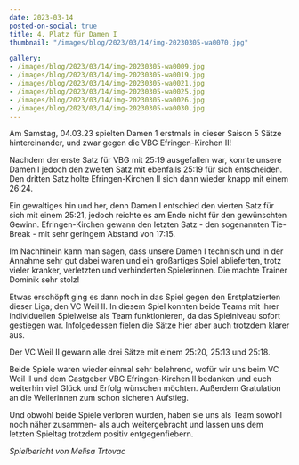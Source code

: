 ```yaml
---
date: 2023-03-14
posted-on-social: true
title: 4. Platz für Damen I
thumbnail: "/images/blog/2023/03/14/img-20230305-wa0070.jpg"

gallery:
- /images/blog/2023/03/14/img-20230305-wa0009.jpg
- /images/blog/2023/03/14/img-20230305-wa0019.jpg
- /images/blog/2023/03/14/img-20230305-wa0021.jpg
- /images/blog/2023/03/14/img-20230305-wa0025.jpg
- /images/blog/2023/03/14/img-20230305-wa0026.jpg
- /images/blog/2023/03/14/img-20230305-wa0030.jpg
---
```

Am Samstag, 04.03.23 spielten Damen 1 erstmals in dieser Saison 5 Sätze hintereinander, und zwar gegen die VBG Efringen-Kirchen II!

Nachdem der erste Satz für VBG mit 25:19 ausgefallen war, konnte unsere Damen I jedoch den zweiten Satz mit ebenfalls 25:19 für sich entscheiden. Den dritten Satz holte Efringen-Kirchen II sich dann wieder knapp mit einem 26:24. 

Ein gewaltiges hin und her, denn Damen I entschied den vierten Satz für sich mit einem 25:21, jedoch reichte es am Ende nicht für den gewünschten Gewinn. Efringen-Kirchen gewann den letzten Satz - den sogenannten Tie-Break - mit sehr geringem Abstand von 17:15. 

Im Nachhinein kann man sagen, dass unsere Damen I technisch und in der Annahme sehr gut dabei waren und ein großartiges Spiel ablieferten, trotz vieler kranker, verletzten und verhinderten Spielerinnen. Die machte Trainer Dominik sehr stolz!

Etwas erschöpft ging es dann noch in das Spiel gegen den Erstplatzierten dieser Liga; den VC Weil II. In diesem Spiel konnten beide Teams mit ihrer individuellen Spielweise als Team funktionieren, da das Spielniveau sofort gestiegen war. Infolgedessen fielen die Sätze hier aber auch trotzdem klarer aus.

Der VC Weil II gewann alle drei Sätze mit einem 25:20, 25:13 und 25:18.

  

Beide Spiele waren wieder einmal sehr belehrend, wofür wir uns beim VC Weil II und dem Gastgeber VBG Efringen-Kirchen II bedanken und euch weiterhin viel Glück und Erfolg wünschen möchten. Außerdem Gratulation an die Weilerinnen zum schon sicheren Aufstieg. 

Und obwohl beide Spiele verloren wurden, haben sie uns als Team sowohl noch näher zusammen- als auch weitergebracht und lassen uns dem letzten Spieltag trotzdem positiv entgegenfiebern.

_Spielbericht von Melisa Trtovac_

